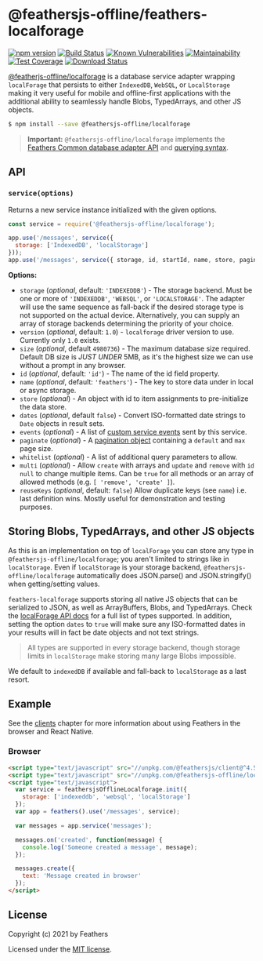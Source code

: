 # \@feathersjs-offline/feathers-localforage

[![npm version](https://img.shields.io/npm/v/@feathersjs-offline/localforage.svg?style=flat-square)](https://www.npmjs.com/package/@feathersjs-offline/localforage)
[![Build Status](https://img.shields.io/github/workflow/status/feathersjs-offline/localforage/CI)](https://github.com/feathersjs-offline/localforage/actions)
[![Known Vulnerabilities](https://snyk.io/test/github/feathersjs-offline/localforage/badge.svg)](https://snyk.io/test/github/feathersjs-offline/localforage)
[![Maintainability](https://api.codeclimate.com/v1/badges/29bdb5362c208a740016/maintainability)](https://codeclimate.com/github/feathersjs-offline/localforage/maintainability)
[![Test Coverage](https://api.codeclimate.com/v1/badges/29bdb5362c208a740016/test_coverage)](https://codeclimate.com/github/feathersjs-offline/localforage/test_coverage)
[![Download Status](https://img.shields.io/npm/dm/@feathersjs-offline/localforage)](https://www.npmjs.com/package/@feathersjs-offline/localforage)

[@featherjs-offline/localforage](https://github.com/feathersjs-offline/localforage/) is a database service adapter wrapping `localForage` that persists to either `IndexedDB`, `WebSQL`, or `LocalStorage` making it very useful for mobile and offline-first applications with the additional ability to seamlessly handle Blobs, TypedArrays, and other JS objects.

```bash
$ npm install --save @feathersjs-offline/localforage
```

> __Important:__ `@feathersjs-offline/localforage` implements the [Feathers Common database adapter API](https://docs.feathersjs.com/api/databases/common.html) and [querying syntax](https://docs.feathersjs.com/api/databases/querying.html).


## API

### `service(options)`

Returns a new service instance initialized with the given options.

```js
const service = require('@feathersjs-offline/localforage');

app.use('/messages', service({
  storage: ['IndexedDB', 'localStorage']
}));
app.use('/messages', service({ storage, id, startId, name, store, paginate }));
```

__Options:__

- `storage` (*optional*, default: `'INDEXEDDB'`) - The storage backend. Must be one or more of `'INDEXEDDB'`, `'WEBSQL'`, or `'LOCALSTORAGE'`. The adapter will use the same sequence as fall-back if the desired storage type is not supported on the actual device. Alternatively, you can supply an array of storage backends determining the priority of your choice.
- `version` (*optional*, default: `1.0`) - `localforage` driver version to use. Currently only `1.0` exists.
- `size` (*optional*, default `4980736`) - The maximum database size required. Default DB size is _JUST UNDER_ 5MB, as it's the highest size we can use without a prompt in any browser.
- `id` (*optional*, default: `'id'`) - The name of the id field property.
- `name` (*optional*, default: `'feathers'`) - The key to store data under in local or async storage.
- `store` (*optional*) - An object with id to item assignments to pre-initialize the data store.
- `dates` (*optional*, default `false`) - Convert ISO-formatted date strings to `Date` objects in result sets.
- `events` (*optional*) - A list of [custom service events](https://docs.feathersjs.com/api/events.html#custom-events) sent by this service.
- `paginate` (*optional*) - A [pagination object](https://docs.feathersjs.com/api/databases/common.html#pagination) containing a `default` and `max` page size.
- `whitelist` (*optional*) - A list of additional query parameters to allow.
- `multi` (*optional*) - Allow `create` with arrays and `update` and `remove` with `id` `null` to change multiple items. Can be `true` for all methods or an array of allowed methods (e.g. `[ 'remove', 'create' ]`).
- `reuseKeys` (*optional*, default: `false`) Allow duplicate keys (see `name`) i.e. last definition wins. Mostly useful for demonstration and testing purposes.

## Storing Blobs, TypedArrays, and other JS objects

As this is an implementation on top of `localForage` you can store any type in `@feathersjs-offline/localforage`; you aren't limited to strings like in `localStorage`. Even if `localStorage` is your storage backend, `@feathersjs-offline/localforage` automatically does JSON.parse() and JSON.stringify() when getting/setting values.

`feathers-localforage` supports storing all native JS objects that can be serialized to JSON, as well as ArrayBuffers, Blobs, and TypedArrays. Check the [localForage API docs](https://localforage.github.io/localForage/#data-api-setitem) for a full list of types supported. In addition, setting the option `dates` to `true` will make sure any ISO-formatted dates in your results will in fact be date objects and not text strings.

> All types are supported in every storage backend, though storage limits in `localStorage` make storing many large Blobs impossible.

We default to `indexedDB` if available and fall-back to `localStorage` as a last resort.


## Example

See the [clients](https://docs.feathersjs.com/api/client.html) chapter for more information about using Feathers in the browser and React Native.

### Browser

```html
<script type="text/javascript" src="//unpkg.com/@feathersjs/client@^4.5.11/dist/feathers.js"></script>
<script type="text/javascript" src="//unpkg.com/@feathersjs-offline/localforage@^1.0.0/dist/localforage.js"></script>
<script type="text/javascript">
  var service = feathersjsOfflineLocalforage.init({
    storage: ['indexeddb', 'websql', 'localStorage']
  });
  var app = feathers().use('/messages', service);

  var messages = app.service('messages');

  messages.on('created', function(message) {
    console.log('Someone created a message', message);
  });

  messages.create({
    text: 'Message created in browser'
  });
</script>
```

## License

Copyright (c) 2021 by Feathers

Licensed under the [MIT license](LICENSE).
